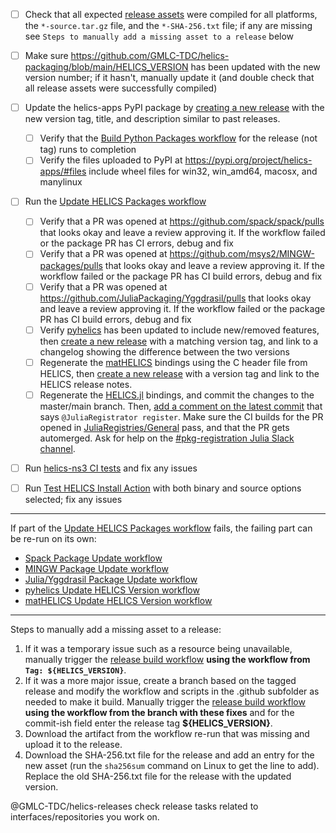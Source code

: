 - [ ] Check that all expected [release assets](https://github.com/GMLC-TDC/HELICS/releases/${HELICS_VERSION}) were compiled for all platforms, the `*-source.tar.gz` file, and the `*-SHA-256.txt` file; if any are missing see `Steps to manually add a missing asset to a release` below
- [ ] Make sure <https://github.com/GMLC-TDC/helics-packaging/blob/main/HELICS_VERSION> has been updated with the new version number; if it hasn't, manually update it (and double check that all release assets were successfully compiled)

- [ ] Update the helics-apps PyPI package by [creating a new release](https://github.com/GMLC-TDC/helics-packaging/releases/new?tag=${HELICS_VERSION}&title=HELICS%20${HELICS_VERSION}%20release&body=HELICS%20${HELICS_VERSION}%20release%20changes:%20https://github.com/GMLC-TDC/HELICS/releases/tag/${HELICS_VERSION}) with the new version tag, title, and description similar to past releases.
  - [ ] Verify that the [Build Python Packages workflow](https://github.com/GMLC-TDC/helics-packaging/actions/workflows/pythonpackage.yml) for the release (not tag) runs to completion
  - [ ] Verify the files uploaded to PyPI at <https://pypi.org/project/helics-apps/#files> include wheel files for win32, win_amd64, macosx, and manylinux
- [ ] Run the [Update HELICS Packages workflow](https://github.com/GMLC-TDC/helics-packaging/actions/workflows/update-helics.yml)
  - [ ] Verify that a PR was opened at <https://github.com/spack/spack/pulls> that looks okay and leave a review approving it. If the workflow failed or the package PR has CI errors, debug and fix
  - [ ] Verify that a PR was opened at <https://github.com/msys2/MINGW-packages/pulls> that looks okay and leave a review approving it. If the workflow failed or the package PR has CI build errors, debug and fix
  - [ ] Verify that a PR was opened at <https://github.com/JuliaPackaging/Yggdrasil/pulls> that looks okay and leave a review approving it. If the workflow failed or the package PR has CI build errors, debug and fix
  - [ ] Verify [pyhelics](https://github.com/GMLC-TDC/pyhelics) has been updated to include new/removed features, then [create a new release](https://github.com/GMLC-TDC/pyhelics/releases/new?tag=${HELICS_VERSION}&title=${HELICS_VERSION}&body=**Full%20Changelog**:%20https://github.com/GMLC-TDC/pyhelics/compare/${HELICS_PREV_VERSION}...${HELICS_VERSION}) with a matching version tag, and link to a changelog showing the difference between the two versions
  - [ ] Regenerate the [matHELICS](https://github.com/GMLC-TDC/matHELICS) bindings using the C header file from HELICS, then [create a new release](<https://github.com/GMLC-TDC/matHELICS/releases/new?tag=${HELICS_VERSION}&title=${HELICS_VERSION}&body=Release%20for%20[HELICS%20${HELICS_VERSION}](https://github.com/GMLC-TDC/HELICS/releases/tag/${HELICS_VERSION})>) with a version tag and link to the HELICS release notes.
  - [ ] Regenerate the [HELICS.jl](https://github.com/GMLC-TDC/HELICS.jl) bindings, and commit the changes to the master/main branch. Then, [add a comment on the latest commit](https://github.com/GMLC-TDC/HELICS.jl/commit/master/#new_commit_comment_field) that says `@JuliaRegistrator register`. Make sure the CI builds for the PR opened in [JuliaRegistries/General](https://github.com/JuliaRegistries/General/pulls) pass, and that the PR gets automerged. Ask for help on the [#pkg-registration Julia Slack channel](https://julialang.org/slack/).
- [ ] Run [helics-ns3 CI tests](https://github.com/GMLC-TDC/helics-ns3/actions/workflows/ci.yml) and fix any issues
- [ ] Run [Test HELICS Install Action](https://github.com/GMLC-TDC/helics-action/actions/workflows/test-helics-install.yml) with both binary and source options selected; fix any issues

---

If part of the [Update HELICS Packages workflow](https://github.com/GMLC-TDC/helics-packaging/actions/workflows/update-helics.yml) fails, the failing part can be re-run on its own:

- [Spack Package Update workflow](https://github.com/GMLC-TDC/helics-packaging/actions/workflows/update-spack-package.yml)
- [MINGW Package Update workflow](https://github.com/GMLC-TDC/helics-packaging/actions/workflows/update-mingw-package.yml)
- [Julia/Yggdrasil Package Update workflow](https://github.com/GMLC-TDC/helics-packaging/actions/workflows/update-yggdrasil-package.yml)
- [pyhelics Update HELICS Version workflow](https://github.com/GMLC-TDC/pyhelics/actions/workflows/update-helics.yml)
- [matHELICS Update HELICS Version workflow](https://github.com/GMLC-TDC/matHELICS/actions/workflows/update-helics.yml)

---

Steps to manually add a missing asset to a release:

1. If it was a temporary issue such as a resource being unavailable, manually trigger the [release build workflow](https://github.com/GMLC-TDC/HELICS/actions/workflows/release-build.yml) **using the workflow from `Tag: ${HELICS_VERSION}`**.
2. If it was a more major issue, create a branch based on the tagged release and modify the workflow and scripts in the .github subfolder as needed to make it build. Manually trigger the [release build workflow](https://github.com/GMLC-TDC/HELICS/actions/workflows/release-build.yml) **using the workflow from the branch with these fixes** and for the commit-ish field enter the release tag **${HELICS_VERSION}**.
3. Download the artifact from the workflow re-run that was missing and upload it to the release.
4. Download the SHA-256.txt file for the release and add an entry for the new asset (run the `sha256sum` command on Linux to get the line to add). Replace the old SHA-256.txt file for the release with the updated version.

@GMLC-TDC/helics-releases check release tasks related to interfaces/repositories you work on.
